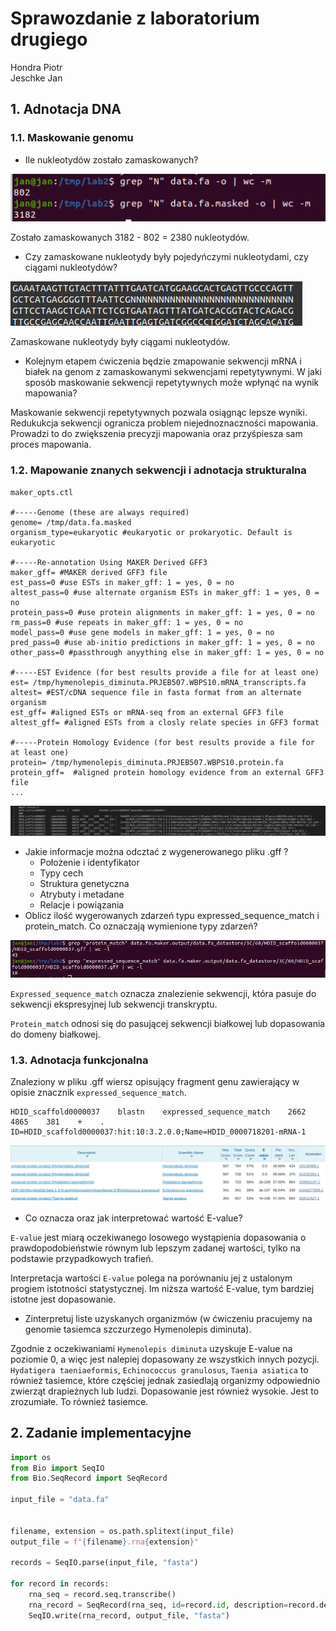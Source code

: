 # Sprawozdanie z laboratorium drugiego
Hondra Piotr <br>
Jeschke Jan

## 1. Adnotacja DNA
### 1.1. Maskowanie genomu 
- Ile nukleotydów zostało zamaskowanych?

![](imgs/1.1.png)

Zostało zamaskowanych 3182 - 802 = 2380 nukleotydów.
- Czy zamaskowane nukleotydy były pojedyńczymi nukleotydami, czy ciągami nukleotydów?

![](imgs/1.2.png)

Zamaskowane nukleotydy były ciągami nukleotydów.
- Kolejnym etapem ćwiczenia będzie zmapowanie sekwencji mRNA i białek
na genom z zamaskowanymi sekwencjami repetytywnymi. W jaki sposób
maskowanie sekwencji repetytywnych może wpłynąć na wynik mapowania?

Maskowanie sekwencji repetytywnych pozwala osiągnąc lepsze wyniki. Redukukcja sekwencji ogranicza problem niejednoznaczności mapowania. Prowadzi to do zwiększenia precyzji mapowania oraz przyśpiesza sam proces mapowania.

### 1.2. Mapowanie znanych sekwencji i adnotacja strukturalna
```
maker_opts.ctl

#-----Genome (these are always required)
genome= /tmp/data.fa.masked
organism_type=eukaryotic #eukaryotic or prokaryotic. Default is eukaryotic

#-----Re-annotation Using MAKER Derived GFF3
maker_gff= #MAKER derived GFF3 file
est_pass=0 #use ESTs in maker_gff: 1 = yes, 0 = no
altest_pass=0 #use alternate organism ESTs in maker_gff: 1 = yes, 0 = no
protein_pass=0 #use protein alignments in maker_gff: 1 = yes, 0 = no
rm_pass=0 #use repeats in maker_gff: 1 = yes, 0 = no
model_pass=0 #use gene models in maker_gff: 1 = yes, 0 = no
pred_pass=0 #use ab-initio predictions in maker_gff: 1 = yes, 0 = no
other_pass=0 #passthrough anyything else in maker_gff: 1 = yes, 0 = no

#-----EST Evidence (for best results provide a file for at least one)
est= /tmp/hymenolepis_diminuta.PRJEB507.WBPS10.mRNA_transcripts.fa
altest= #EST/cDNA sequence file in fasta format from an alternate organism
est_gff= #aligned ESTs or mRNA-seq from an external GFF3 file
altest_gff= #aligned ESTs from a closly relate species in GFF3 format

#-----Protein Homology Evidence (for best results provide a file for at least one)
protein= /tmp/hymenolepis_diminuta.PRJEB507.WBPS10.protein.fa
protein_gff=  #aligned protein homology evidence from an external GFF3 file
...
```


![](imgs/2.1.png)
- Jakie informacje można odcztać z wygenerowanego pliku .gff ?
  - Położenie i identyfikator
  - Typy cech
  - Struktura genetyczna
  - Atrybuty i metadane
  - Relacje i powiązania
- Oblicz ilość wygerowanych zdarzeń typu expressed_sequence_match i protein_match. Co oznaczają wymienione typy zdarzeń?


![](imgs/2.2.png)



`Expressed_sequence_match` oznacza znalezienie sekwencji, która pasuje do sekwencji ekspresyjnej lub sekwencji transkryptu.

`Protein_match` odnosi się do pasującej sekwencji białkowej lub dopasowania do domeny białkowej.

### 1.3. Adnotacja funkcjonalna
Znaleziony w pliku .gff wiersz opisujący fragment genu zawierający w opisie znacznik `expressed_sequence_match`.
```
HDID_scaffold0000037    blastn    expressed_sequence_match    2662    4865    381    +    .    ID=HDID_scaffold0000037:hit:10:3.2.0.0;Name=HDID_0000718201-mRNA-1
```

![](imgs/3.1.png)
- Co oznacza oraz jak interpretować wartość E-value?

`E-value` jest miarą oczekiwanego losowego wystąpienia dopasowania o prawdopodobieństwie równym lub lepszym zadanej wartości, tylko na podstawie przypadkowych trafień.

Interpretacja wartości `E-value` polega na porównaniu jej z ustalonym progiem istotności statystycznej. Im niższa wartość E-value, tym bardziej istotne jest dopasowanie.
- Zinterpretuj liste uzyskanych organizmów (w ćwiczeniu pracujemy na genomie tasiemca szczurzego Hymenolepis diminuta).

Zgodnie z oczekiwaniami `Hymenolepis diminuta` uzyskuje E-value na poziomie 0, a więc jest nalepiej dopasowany ze wszystkich innych pozycji. `Hydatigera taeniaeformis`, `Echinococcus granulosus`, `Taenia asiatica` to również tasiemce, które częściej jednak zasiedlają organizmy odpowiednio zwierząt drapieżnych lub ludzi. Dopasowanie jest również wysokie. Jest to zrozumiałe. To również tasiemce.
## 2. Zadanie implementacyjne
```python
import os
from Bio import SeqIO
from Bio.SeqRecord import SeqRecord

input_file = "data.fa"


filename, extension = os.path.splitext(input_file)
output_file = f"{filename}.rna{extension}"

records = SeqIO.parse(input_file, "fasta")

for record in records:
    rna_seq = record.seq.transcribe()
    rna_record = SeqRecord(rna_seq, id=record.id, description=record.description)
    SeqIO.write(rna_record, output_file, "fasta")

```